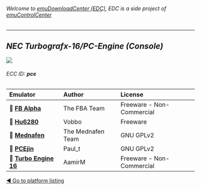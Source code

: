 ###### Welcome to [emuDownloadCenter (EDC)](https://github.com/PhoenixInteractiveNL/emuDownloadCenter/wiki/), EDC is a side project of [emuControlCenter](https://github.com/PhoenixInteractiveNL/emuControlCenter/wiki/)
***
## _NEC Turbografx-16/PC-Engine (Console)_
![](https://raw.githubusercontent.com/wiki/PhoenixInteractiveNL/emuDownloadCenter/images_platform/ecc_pce_teaser.png)
###### ECC ID: **pce**

| Emulator   | Author      | License     |
|:-----------|:------------|:------------|
| :file_folder: [**FB Alpha**](https://github.com/PhoenixInteractiveNL/emuDownloadCenter/wiki/Emulator-fbalpha#menu) | The FBA Team | Freeware - Non-Commercial |
| :file_folder: [**Hu6280**](https://github.com/PhoenixInteractiveNL/emuDownloadCenter/wiki/Emulator-hu6280#menu) | Vobbo | Freeware |
| :file_folder: [**Mednafen**](https://github.com/PhoenixInteractiveNL/emuDownloadCenter/wiki/Emulator-mednafen#menu) | The Mednafen Team | GNU GPLv2 |
| :file_folder: [**PCEjin**](https://github.com/PhoenixInteractiveNL/emuDownloadCenter/wiki/Emulator-pcejin#menu) | Paul_t | GNU GPLv2 |
| :file_folder: [**Turbo Engine 16**](https://github.com/PhoenixInteractiveNL/emuDownloadCenter/wiki/Emulator-turboengine#menu) | AamirM | Freeware - Non-Commercial |

[:arrow_backward: Go to platform listing](https://github.com/PhoenixInteractiveNL/emuDownloadCenter/wiki/EDC-Platform-List)
